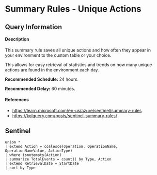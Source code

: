 # Summary Rules - Unique Actions

## Query Information

#### Description
This summary rule saves all unique actions and how often they appear in your environment to the custom table or your choice.

This allows for easy retrieval of statistics and trends on how many unique actions are found in the environment each day.

**Recommended Schedule:** 24 hours.

**Recommended Delay:** 60 minutes.
#### References
- https://learn.microsoft.com/en-us/azure/sentinel/summary-rules
- https://kqlquery.com/posts/sentinel-summary-rules/

## Sentinel
```KQL
union * 
| extend Action = coalesce(Operation, OperationName, OperationNameValue, ActionType) 
| where isnotempty(Action) 
| summarize TotalEvents = count() by Type, Action
| extend RetrievalDate = StartDate
| sort by Type
```

